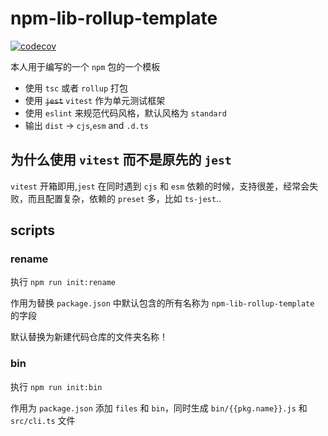 # npm-lib-rollup-template

[![codecov](https://codecov.io/gh/sonofmagic/npm-lib-rollup-template/branch/main/graph/badge.svg?token=zn05qXYznt)](https://codecov.io/gh/sonofmagic/npm-lib-rollup-template)

本人用于编写的一个 `npm` 包的一个模板

- 使用 `tsc` 或者 `rollup` 打包
- 使用 ~~`jest`~~ `vitest` 作为单元测试框架
- 使用 `eslint` 来规范代码风格，默认风格为 `standard`
- 输出 `dist` -> `cjs`,`esm` and `.d.ts`

## 为什么使用 `vitest` 而不是原先的 `jest`

`vitest` 开箱即用,`jest` 在同时遇到 `cjs` 和 `esm` 依赖的时候，支持很差，经常会失败，而且配置复杂，依赖的 `preset` 多，比如 `ts-jest`..

## scripts

### rename

执行 `npm run init:rename`

作用为替换 `package.json` 中默认包含的所有名称为 `npm-lib-rollup-template` 的字段

默认替换为新建代码仓库的文件夹名称！

### bin

执行 `npm run init:bin`

作用为 `package.json`  添加 `files` 和 `bin`，同时生成 `bin/{{pkg.name}}.js` 和 `src/cli.ts` 文件
